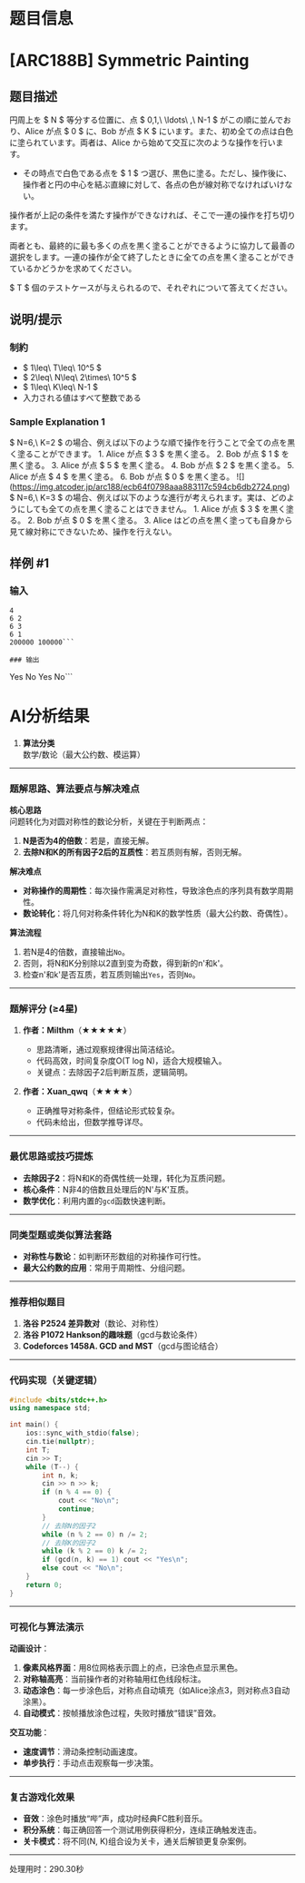 # 题目信息

# [ARC188B] Symmetric Painting

## 题目描述

[problemUrl]: https://atcoder.jp/contests/arc188/tasks/arc188_b

円周上を $ N $ 等分する位置に、点 $ 0,1,\ \ldots\ ,\ N-1 $ がこの順に並んでおり、Alice が点 $ 0 $ に、Bob が点 $ K $ にいます。また、初め全ての点は白色に塗られています。両者は、Alice から始めて交互に次のような操作を行います。

- その時点で白色である点を $ 1 $ つ選び、黒色に塗る。ただし、操作後に、操作者と円の中心を結ぶ直線に対して、各点の色が線対称でなければいけない。

操作者が上記の条件を満たす操作ができなければ、そこで一連の操作を打ち切ります。

両者とも、最終的に最も多くの点を黒く塗ることができるように協力して最善の選択をします。一連の操作が全て終了したときに全ての点を黒く塗ることができているかどうかを求めてください。

$ T $ 個のテストケースが与えられるので、それぞれについて答えてください。

## 说明/提示

### 制約

- $ 1\leq\ T\leq\ 10^5 $
- $ 2\leq\ N\leq\ 2\times\ 10^5 $
- $ 1\leq\ K\leq\ N-1 $
- 入力される値はすべて整数である

### Sample Explanation 1

$ N=6,\ K=2 $ の場合、例えば以下のような順で操作を行うことで全ての点を黒く塗ることができます。 1. Alice が点 $ 3 $ を黒く塗る。 2. Bob が点 $ 1 $ を黒く塗る。 3. Alice が点 $ 5 $ を黒く塗る。 4. Bob が点 $ 2 $ を黒く塗る。 5. Alice が点 $ 4 $ を黒く塗る。 6. Bob が点 $ 0 $ を黒く塗る。 !\[\](https://img.atcoder.jp/arc188/ecb64f0798aaa883117c594cb6db2724.png) $ N=6,\ K=3 $ の場合、例えば以下のような進行が考えられます。実は、どのようにしても全ての点を黒く塗ることはできません。 1. Alice が点 $ 3 $ を黒く塗る。 2. Bob が点 $ 0 $ を黒く塗る。 3. Alice はどの点を黒く塗っても自身から見て線対称にできないため、操作を行えない。

## 样例 #1

### 输入

```
4
6 2
6 3
6 1
200000 100000```

### 输出

```
Yes
No
Yes
No```

# AI分析结果



1. **算法分类**  
   数学/数论（最大公约数、模运算）

---

### 题解思路、算法要点与解决难点

**核心思路**  
问题转化为对圆对称性的数论分析，关键在于判断两点：
1. **N是否为4的倍数**：若是，直接无解。
2. **去除N和K的所有因子2后的互质性**：若互质则有解，否则无解。

**解决难点**  
- **对称操作的周期性**：每次操作需满足对称性，导致涂色点的序列具有数学周期性。
- **数论转化**：将几何对称条件转化为N和K的数学性质（最大公约数、奇偶性）。

**算法流程**  
1. 若N是4的倍数，直接输出`No`。
2. 否则，将N和K分别除以2直到变为奇数，得到新的n'和k'。
3. 检查n'和k'是否互质，若互质则输出`Yes`，否则`No`。

---

### 题解评分 (≥4星)

1. **作者：Milthm**（★★★★★）  
   - 思路清晰，通过观察规律得出简洁结论。
   - 代码高效，时间复杂度O(T log N)，适合大规模输入。
   - 关键点：去除因子2后判断互质，逻辑简明。

2. **作者：Xuan_qwq**（★★★★）  
   - 正确推导对称条件，但结论形式较复杂。
   - 代码未给出，但数学推导详尽。

---

### 最优思路或技巧提炼

- **去除因子2**：将N和K的奇偶性统一处理，转化为互质问题。
- **核心条件**：N非4的倍数且处理后的N'与K'互质。
- **数学优化**：利用内置的`gcd`函数快速判断。

---

### 同类型题或类似算法套路

- **对称性与数论**：如判断环形数组的对称操作可行性。
- **最大公约数的应用**：常用于周期性、分组问题。

---

### 推荐相似题目

1. **洛谷 P2524 差异数对**（数论、对称性）
2. **洛谷 P1072 Hankson的趣味题**（gcd与数论条件）
3. **Codeforces 1458A. GCD and MST**（gcd与图论结合）

---

### 代码实现（关键逻辑）

```cpp
#include <bits/stdc++.h>
using namespace std;

int main() {
    ios::sync_with_stdio(false);
    cin.tie(nullptr);
    int T;
    cin >> T;
    while (T--) {
        int n, k;
        cin >> n >> k;
        if (n % 4 == 0) {
            cout << "No\n";
            continue;
        }
        // 去除N的因子2
        while (n % 2 == 0) n /= 2;
        // 去除K的因子2
        while (k % 2 == 0) k /= 2;
        if (gcd(n, k) == 1) cout << "Yes\n";
        else cout << "No\n";
    }
    return 0;
}
```

---

### 可视化与算法演示

**动画设计**：
1. **像素风格界面**：用8位网格表示圆上的点，已涂色点显示黑色。
2. **对称轴高亮**：当前操作者的对称轴用红色线段标注。
3. **动态涂色**：每一步涂色后，对称点自动填充（如Alice涂点3，则对称点3自动涂黑）。
4. **自动模式**：按帧播放涂色过程，失败时播放“错误”音效。

**交互功能**：
- **速度调节**：滑动条控制动画速度。
- **单步执行**：手动点击观察每一步决策。

---

### 复古游戏化效果

- **音效**：涂色时播放“哔”声，成功时经典FC胜利音乐。
- **积分系统**：每正确回答一个测试用例获得积分，连续正确触发连击。
- **关卡模式**：将不同(N, K)组合设为关卡，通关后解锁更复杂案例。

---
处理用时：290.30秒